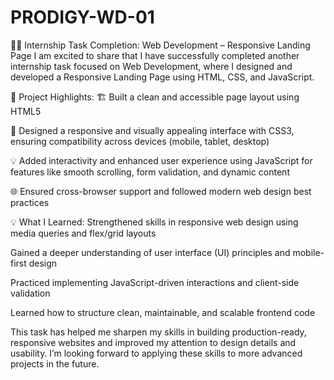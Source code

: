 # PRODIGY-WD-01

🧑‍💻 Internship Task Completion: Web Development – Responsive Landing Page
I am excited to share that I have successfully completed another internship task focused on Web Development, where I designed and developed a Responsive Landing Page using HTML, CSS, and JavaScript.

📌 Project Highlights:
🏗️ Built a clean and accessible page layout using HTML5

🎨 Designed a responsive and visually appealing interface with CSS3, ensuring compatibility across devices (mobile, tablet, desktop)

💡 Added interactivity and enhanced user experience using JavaScript for features like smooth scrolling, form validation, and dynamic content

🌐 Ensured cross-browser support and followed modern web design best practices

💡 What I Learned:
Strengthened skills in responsive web design using media queries and flex/grid layouts

Gained a deeper understanding of user interface (UI) principles and mobile-first design

Practiced implementing JavaScript-driven interactions and client-side validation

Learned how to structure clean, maintainable, and scalable frontend code

This task has helped me sharpen my skills in building production-ready, responsive websites and improved my attention to design details and usability. I’m looking forward to applying these skills to more advanced projects in the future.
